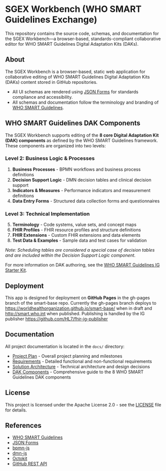 # SGEX Workbench (WHO SMART Guidelines Exchange)

This repository contains the source code, schemas, and documentation for the SGEX Workbench—a browser-based, standards-compliant collaborative editor for WHO SMART Guidelines Digital Adaptation Kits (DAKs).

## About

The SGEX Workbench is a browser-based, static web application for collaborative editing of WHO SMART Guidelines Digital Adaptation Kits (DAKs) content stored in GitHub repositories.

- All UI schemas are rendered using [JSON Forms](https://jsonforms.io/) for standards compliance and accessibility.
- All schemas and documentation follow the terminology and branding of [WHO SMART Guidelines](https://www.who.int/teams/digital-health-and-innovation/smart-guidelines).

## WHO SMART Guidelines DAK Components

The SGEX Workbench supports editing of the **8 core Digital Adaptation Kit (DAK) components** as defined by the WHO SMART Guidelines framework. These components are organized into two levels:

### Level 2: Business Logic & Processes
1. **Business Processes** - BPMN workflows and business process definitions
2. **Decision Support Logic** - DMN decision tables and clinical decision support 
3. **Indicators & Measures** - Performance indicators and measurement definitions
4. **Data Entry Forms** - Structured data collection forms and questionnaires

### Level 3: Technical Implementation  
5. **Terminology** - Code systems, value sets, and concept maps
6. **FHIR Profiles** - FHIR resource profiles and structure definitions
7. **FHIR Extensions** - Custom FHIR extensions and data elements
8. **Test Data & Examples** - Sample data and test cases for validation

*Note: Scheduling tables are considered a special case of decision tables and are included within the Decision Support Logic component.*

For more information on DAK authoring, see the [WHO SMART Guidelines IG Starter Kit](https://smart.who.int/ig-starter-kit/l2_dak_authoring.html).

## Deployment

This app is designed for deployment on **GitHub Pages** in the gh-pages branch of the smart-base repo. Currently the gh-pages branch deploys to https://worldhealthorganization.github.io/smart-base/ when in draft and http://smart.who.int when published. Publishing is handled by the IG publisher https://github.com/HL7/fhir-ig-publisher

## Documentation

All project documentation is located in the `docs/` directory:

- [Project Plan](docs/project-plan.md) - Overall project planning and milestones
- [Requirements](docs/requirements.md) - Detailed functional and non-functional requirements
- [Solution Architecture](docs/solution-architecture.md) - Technical architecture and design decisions
- [DAK Components](docs/dak-components.md) - Comprehensive guide to the 8 WHO SMART Guidelines DAK components

## License

This project is licensed under the Apache License 2.0 - see the [LICENSE](LICENSE) file for details.

## References

- [WHO SMART Guidelines](https://www.who.int/teams/digital-health-and-innovation/smart-guidelines)
- [JSON Forms](https://jsonforms.io/)
- [bpmn-js](https://github.com/bpmn-io/bpmn-js)
- [dmn-js](https://github.com/bpmn-io/dmn-js)
- [Octokit](https://github.com/octokit/rest.js)
- [GitHub REST API](https://docs.github.com/en/rest)